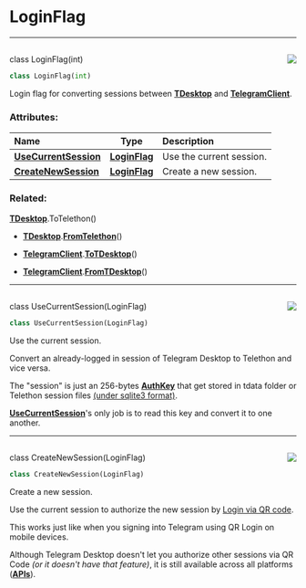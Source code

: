 <!-- vim: syntax=Markdown -->

# LoginFlag

<a id="api.LoginFlag"></a>

---

## <a href="https://github.com/thedemons/opentele/blob/73b66dd3aacff5a89e25f30c48d19d105de483f8/src/api.py#L561"><img align="right" style="float:right;" src="https://img.shields.io/badge/view-source-green"></a>

<span class="highlight"><span class="k">class </span></span><span class="highlight"><span class="nc">LoginFlag</span></span><span class="highlight"><span class="o">(</span></span><span class="highlight"><span class="nc">int</span></span><span class="highlight"><span class="o">)</span></span>

```python
class LoginFlag(int)
```

Login flag for converting sessions between <a class="codehl codehl_obj" href="../../documentation/telegram-desktop/tdesktop.md#tdesktop-objects"><b>TDesktop</b></a> and <a class="codehl codehl_obj" href="../../documentation/telethon/telegramclient.md#telegramclient-objects"><b>TelegramClient</b></a>.

### Attributes:
| Name | Type | Description |
| :--- | :--: | :---------- |
| <a class="codehl codehl_obj" href="loginflag.md#usecurrentsession-objects"><b>UseCurrentSession</b></a> | <a class="codehl codehl_obj" href="loginflag.md#loginflag-objects"><b>LoginFlag</b></a> | Use the current session. |
| <a class="codehl codehl_obj" href="loginflag.md#createnewsession-objects"><b>CreateNewSession</b></a> | <a class="codehl codehl_obj" href="loginflag.md#loginflag-objects"><b>LoginFlag</b></a> | Create a new session. |


### Related:

<a class="codehl codehl_obj" href="../../documentation/telegram-desktop/tdesktop.md#tdesktop-objects"><b>TDesktop</b></a><span class="highlight"><span class="o">.</span></span><span class="highlight"><span class="nf">ToTelethon</span></span><span class="highlight"><span class="o">(</span></span><span class="highlight"><span class="p">)</span></span>

- <a class="codehl codehl_obj" href="../../documentation/telegram-desktop/tdesktop.md#tdesktop-objects"><b>TDesktop</b></a><span class="highlight"><span class="o">.</span></span><a class="codehl codehl_function" href="../../documentation/telegram-desktop/tdesktop.md#tdesktopfromtelethon"><b>FromTelethon</b></a><span class="highlight"><span class="o">(</span></span><span class="highlight"><span class="p">)</span></span>

- <a class="codehl codehl_obj" href="../../documentation/telethon/telegramclient.md#telegramclient-objects"><b>TelegramClient</b></a><span class="highlight"><span class="o">.</span></span><a class="codehl codehl_function" href="../../documentation/telethon/telegramclient.md#telegramclienttotdesktop"><b>ToTDesktop</b></a><span class="highlight"><span class="o">(</span></span><span class="highlight"><span class="p">)</span></span>

- <a class="codehl codehl_obj" href="../../documentation/telethon/telegramclient.md#telegramclient-objects"><b>TelegramClient</b></a><span class="highlight"><span class="o">.</span></span><a class="codehl codehl_function" href="../../documentation/telethon/telegramclient.md#telegramclientfromtdesktop"><b>FromTDesktop</b></a><span class="highlight"><span class="o">(</span></span><span class="highlight"><span class="p">)</span></span>





<a id="api.UseCurrentSession"></a>

---

## <a href="https://github.com/thedemons/opentele/blob/73b66dd3aacff5a89e25f30c48d19d105de483f8/src/api.py#L577"><img align="right" style="float:right;" src="https://img.shields.io/badge/view-source-green"></a>

<span class="highlight"><span class="k">class </span></span><span class="highlight"><span class="nc">UseCurrentSession</span></span><span class="highlight"><span class="o">(</span></span><span class="highlight"><span class="nc">LoginFlag</span></span><span class="highlight"><span class="o">)</span></span>

```python
class UseCurrentSession(LoginFlag)
```

Use the current session.

Convert an already-logged in session of <span class="highlight"><span class="n">Telegram</span></span> <span class="highlight"><span class="n">Desktop</span></span> to <span class="highlight"><span class="n">Telethon</span></span> and vice versa.

The "session" is just an 256-bytes <a class="codehl codehl_obj" href="../../documentation/telegram-desktop/authkey.md#authkey-objects"><b>AuthKey</b></a> that get stored in <span class="highlight"><span class="n">tdata</span></span> <span class="highlight"><span class="n">folder</span></span> or Telethon <span class="highlight"><span class="n">session</span></span> <span class="highlight"><span class="n">files</span></span> [(under sqlite3 format)](https://docs.telethon.dev/en/latest/concepts/sessions.html?highlight=sqlite3#what-are-sessions).

<a class="codehl codehl_obj" href="loginflag.md#usecurrentsession-objects"><b>UseCurrentSession</b></a>'s only job is to read this key and convert it to one another.



<a id="api.CreateNewSession"></a>

---

## <a href="https://github.com/thedemons/opentele/blob/73b66dd3aacff5a89e25f30c48d19d105de483f8/src/api.py#L586"><img align="right" style="float:right;" src="https://img.shields.io/badge/view-source-green"></a>

<span class="highlight"><span class="k">class </span></span><span class="highlight"><span class="nc">CreateNewSession</span></span><span class="highlight"><span class="o">(</span></span><span class="highlight"><span class="nc">LoginFlag</span></span><span class="highlight"><span class="o">)</span></span>

```python
class CreateNewSession(LoginFlag)
```

Create a new session.

Use the <span class="highlight"><span class="n">current</span></span> <span class="highlight"><span class="n">session</span></span> to authorize the <span class="highlight"><span class="n">new</span></span> <span class="highlight"><span class="n">session</span></span> by [Login via QR code](https://core.telegram.org/api/qr-login).

This works just like when you signing into <span class="highlight"><span class="n">Telegram</span></span> using <span class="highlight"><span class="n">QR</span></span> <span class="highlight"><span class="n">Login</span></span> on mobile devices.

Although <span class="highlight"><span class="n">Telegram</span></span> <span class="highlight"><span class="n">Desktop</span></span> doesn't let you authorize other sessions via <span class="highlight"><span class="n">QR</span></span> <span class="highlight"><span class="n">Code</span></span> *(or it doesn't have that feature)*, it is still available across all platforms <span class="highlight"><span class="p">(</span></span><a class="codehl codehl_obj" href="../authorization/api.md#api-objects"><b>APIs</b></a><span class="highlight"><span class="p">)</span></span>.




